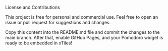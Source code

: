 License and Contributions

This project is free for personal and commercial use. Feel free to open an issue or pull request for suggestions and changes.

Copy this content into the README.md file and commit the changes to the main branch. After that, enable GitHub Pages, and your Pomodoro widget is ready to be embedded in xTiles!
